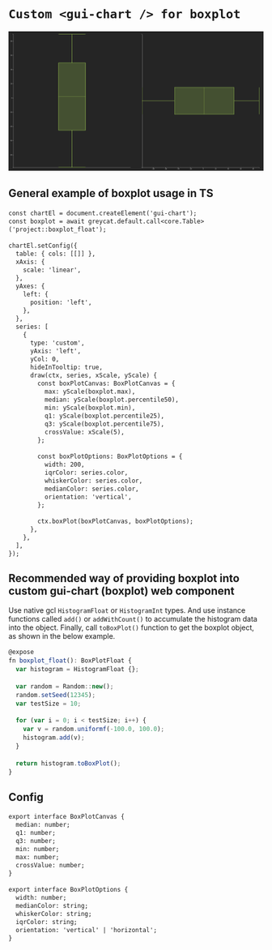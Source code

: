 # `Custom <gui-chart /> for boxplot`
![Boxplot](assets/boxplot.png)

## General example of boxplot usage in TS
  ```TS
  const chartEl = document.createElement('gui-chart');
  const boxplot = await greycat.default.call<core.Table>('project::boxplot_float');

  chartEl.setConfig({
    table: { cols: [[]] },
    xAxis: {
      scale: 'linear',
    },
    yAxes: {
      left: {
        position: 'left',
      },
    },
    series: [
      {
        type: 'custom',
        yAxis: 'left',
        yCol: 0,
        hideInTooltip: true,
        draw(ctx, series, xScale, yScale) {
          const boxPlotCanvas: BoxPlotCanvas = {
            max: yScale(boxplot.max),
            median: yScale(boxplot.percentile50),
            min: yScale(boxplot.min),
            q1: yScale(boxplot.percentile25),
            q3: yScale(boxplot.percentile75),
            crossValue: xScale(5),
          };

          const boxPlotOptions: BoxPlotOptions = {
            width: 200,
            iqrColor: series.color,
            whiskerColor: series.color,
            medianColor: series.color,
            orientation: 'vertical',
          };

          ctx.boxPlot(boxPlotCanvas, boxPlotOptions);
        },
      },
    ],
  });
  ```

## Recommended way of providing boxplot into custom gui-chart (boxplot) web component

  Use native gcl `HistogramFloat` or `HistogramInt` types. And use instance functions called `add()` or `addWithCount()`
  to accumulate the histogram data into the object. Finally, call `toBoxPlot()` function to get the boxplot object, as shown
  in the below example.

  ```ts
  @expose
  fn boxplot_float(): BoxPlotFloat {
    var histogram = HistogramFloat {};

    var random = Random::new();
    random.setSeed(12345);
    var testSize = 10;

    for (var i = 0; i < testSize; i++) {
      var v = random.uniformf(-100.0, 100.0);
      histogram.add(v);
    }

    return histogram.toBoxPlot();
  }
  ```

## Config

  ```TS
  export interface BoxPlotCanvas {
    median: number;
    q1: number;
    q3: number;
    min: number;
    max: number;
    crossValue: number;
  }

  export interface BoxPlotOptions {
    width: number;
    medianColor: string;
    whiskerColor: string;
    iqrColor: string;
    orientation: 'vertical' | 'horizontal';
  }
  ```
